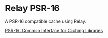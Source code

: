 # Relay PSR-16

A PSR-16 compatible cache using Relay.

[PSR-16: Common Interface for Caching Libraries](https://www.php-fig.org/psr/psr-16/)
